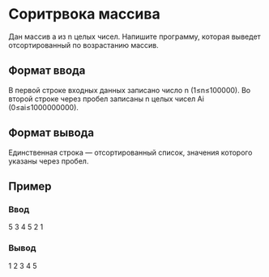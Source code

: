 # Соритрвока массива

Дан массив a из n целых чисел. Напишите программу, которая выведет отсортированный по возрастанию массив.

## Формат ввода

В первой строке входных данных записано число 
n (1≤n≤100000). 
Во второй строке через пробел записаны 
n целых чисел Ai (0≤ai≤1000000000).

## Формат вывода

Единственная строка — отсортированный список, значения которого указаны через пробел.

## Пример

### Ввод	
5
3 4 5 2 1

### Вывод
1 2 3 4 5
